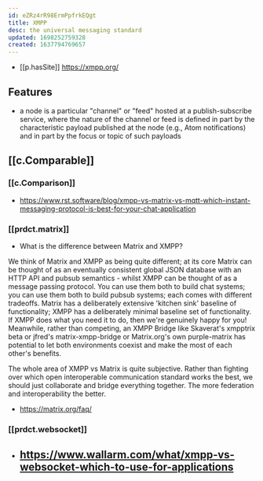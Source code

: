 ```yaml
---
id: eZRz4rR98ErmPpfrkEQgt
title: XMPP
desc: the universal messaging standard
updated: 1698252759328
created: 1637794769657
---
```




- [[p.hasSite]] https://xmpp.org/

## Features

- a node is a particular "channel" or "feed" hosted at a publish-subscribe service, where the nature of the channel or feed is defined in part by the characteristic payload published at the node (e.g., Atom notifications) and in part by the focus or topic of such payloads


## [[c.Comparable]]

### [[c.Comparison]]

- https://www.rst.software/blog/xmpp-vs-matrix-vs-mqtt-which-instant-messaging-protocol-is-best-for-your-chat-application

### [[prdct.matrix]]

- What is the difference between Matrix and XMPP?

We think of Matrix and XMPP as being quite different; at its core Matrix can be thought of as an eventually consistent global JSON database with an HTTP API and pubsub semantics - whilst XMPP can be thought of as a message passing protocol. You can use them both to build chat systems; you can use them both to build pubsub systems; each comes with different tradeoffs. Matrix has a deliberately extensive 'kitchen sink' baseline of functionality; XMPP has a deliberately minimal baseline set of functionality. If XMPP does what you need it to do, then we're genuinely happy for you! Meanwhile, rather than competing, an XMPP Bridge like Skaverat's xmpptrix beta or jfred's matrix-xmpp-bridge or Matrix.org's own purple-matrix has potential to let both environments coexist and make the most of each other's benefits.

The whole area of XMPP vs Matrix is quite subjective. Rather than fighting over which open interoperable communication standard works the best, we should just collaborate and bridge everything together. The more federation and interoperability the better.
  - https://matrix.org/faq/
  
### [[prdct.websocket]]

- https://www.wallarm.com/what/xmpp-vs-websocket-which-to-use-for-applications
  - 